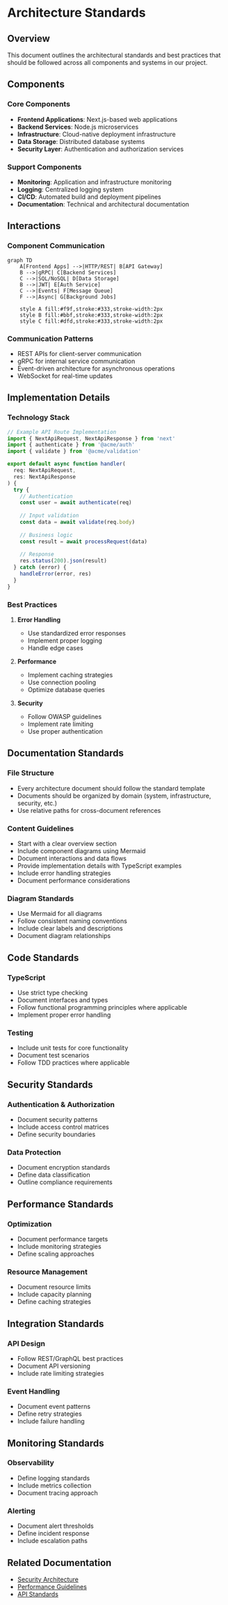 # Architecture Standards

## Overview

This document outlines the architectural standards and best practices that should be followed across all components and systems in our project.

## Components

### Core Components
- **Frontend Applications**: Next.js-based web applications
- **Backend Services**: Node.js microservices
- **Infrastructure**: Cloud-native deployment infrastructure
- **Data Storage**: Distributed database systems
- **Security Layer**: Authentication and authorization services

### Support Components
- **Monitoring**: Application and infrastructure monitoring
- **Logging**: Centralized logging system
- **CI/CD**: Automated build and deployment pipelines
- **Documentation**: Technical and architectural documentation

## Interactions

### Component Communication
```mermaid
graph TD
    A[Frontend Apps] -->|HTTP/REST| B[API Gateway]
    B -->|gRPC| C[Backend Services]
    C -->|SQL/NoSQL| D[Data Storage]
    B -->|JWT| E[Auth Service]
    C -->|Events| F[Message Queue]
    F -->|Async| G[Background Jobs]
    
    style A fill:#f9f,stroke:#333,stroke-width:2px
    style B fill:#bbf,stroke:#333,stroke-width:2px
    style C fill:#dfd,stroke:#333,stroke-width:2px
```

### Communication Patterns
- REST APIs for client-server communication
- gRPC for internal service communication
- Event-driven architecture for asynchronous operations
- WebSocket for real-time updates

## Implementation Details

### Technology Stack
```typescript
// Example API Route Implementation
import { NextApiRequest, NextApiResponse } from 'next'
import { authenticate } from '@acme/auth'
import { validate } from '@acme/validation'

export default async function handler(
  req: NextApiRequest,
  res: NextApiResponse
) {
  try {
    // Authentication
    const user = await authenticate(req)
    
    // Input validation
    const data = await validate(req.body)
    
    // Business logic
    const result = await processRequest(data)
    
    // Response
    res.status(200).json(result)
  } catch (error) {
    handleError(error, res)
  }
}
```

### Best Practices
1. **Error Handling**
   - Use standardized error responses
   - Implement proper logging
   - Handle edge cases

2. **Performance**
   - Implement caching strategies
   - Use connection pooling
   - Optimize database queries

3. **Security**
   - Follow OWASP guidelines
   - Implement rate limiting
   - Use proper authentication

## Documentation Standards

### File Structure
- Every architecture document should follow the standard template
- Documents should be organized by domain (system, infrastructure, security, etc.)
- Use relative paths for cross-document references

### Content Guidelines
- Start with a clear overview section
- Include component diagrams using Mermaid
- Document interactions and data flows
- Provide implementation details with TypeScript examples
- Include error handling strategies
- Document performance considerations

### Diagram Standards
- Use Mermaid for all diagrams
- Follow consistent naming conventions
- Include clear labels and descriptions
- Document diagram relationships

## Code Standards

### TypeScript
- Use strict type checking
- Document interfaces and types
- Follow functional programming principles where applicable
- Implement proper error handling

### Testing
- Include unit tests for core functionality
- Document test scenarios
- Follow TDD practices where applicable

## Security Standards

### Authentication & Authorization
- Document security patterns
- Include access control matrices
- Define security boundaries

### Data Protection
- Document encryption standards
- Define data classification
- Outline compliance requirements

## Performance Standards

### Optimization
- Document performance targets
- Include monitoring strategies
- Define scaling approaches

### Resource Management
- Document resource limits
- Include capacity planning
- Define caching strategies

## Integration Standards

### API Design
- Follow REST/GraphQL best practices
- Document API versioning
- Include rate limiting strategies

### Event Handling
- Document event patterns
- Define retry strategies
- Include failure handling

## Monitoring Standards

### Observability
- Define logging standards
- Include metrics collection
- Document tracing approach

### Alerting
- Document alert thresholds
- Define incident response
- Include escalation paths

## Related Documentation
- [Security Architecture](../security/security-architecture.md)
- [Performance Guidelines](../infrastructure/performance.md)
- [API Standards](../system/api.md)
